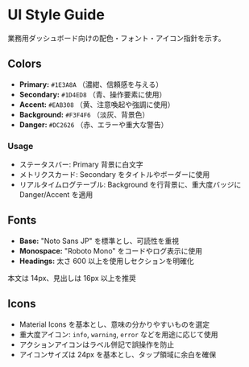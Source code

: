 # UI Style Guide

業務用ダッシュボード向けの配色・フォント・アイコン指針を示す。

## Colors
- **Primary:** `#1E3A8A` （濃紺、信頼感を与える）
- **Secondary:** `#1D4ED8` （青、操作要素に使用）
- **Accent:** `#EAB308` （黄、注意喚起や強調に使用）
- **Background:** `#F3F4F6` （淡灰、背景色）
- **Danger:** `#DC2626` （赤、エラーや重大な警告）

### Usage
- ステータスバー: Primary 背景に白文字
- メトリクスカード: Secondary をタイトルやボーダーに使用
- リアルタイムログテーブル: Background を行背景に、重大度バッジに Danger/Accent を適用

## Fonts
- **Base:** "Noto Sans JP" を標準とし、可読性を重視
- **Monospace:** "Roboto Mono" をコードやログ表示に使用
- **Headings:** 太さ 600 以上を使用しセクションを明確化

本文は 14px、見出しは 16px 以上を推奨

## Icons
- Material Icons を基本とし、意味の分かりやすいものを選定
- 重大度アイコン: `info`, `warning`, `error` などを用途に応じて使用
- アクションアイコンはラベル併記で誤操作を防止
- アイコンサイズは 24px を基本とし、タップ領域に余白を確保
